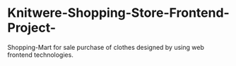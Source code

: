 # Knitwere-Shopping-Store-Frontend-Project-
Shopping-Mart for sale purchase of clothes designed by using web frontend technologies.
